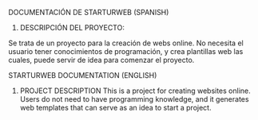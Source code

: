 DOCUMENTACIÓN DE STARTURWEB (SPANISH)


1) DESCRIPCIÓN DEL PROYECTO:

Se trata de un proyecto para la creación de webs online. No necesita el usuario tener conocimientos de programación, y crea plantillas web las cuales, puede servir de idea para comenzar el proyecto.


STARTURWEB DOCUMENTATION (ENGLISH)

1) PROJECT DESCRIPTION
This is a project for creating websites online. Users do not need to have programming knowledge, and it generates web templates that can serve as an idea to start a project.